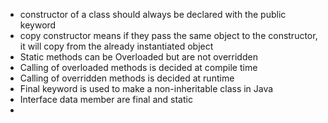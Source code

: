 - constructor of a class should always be declared  with the public keyword
- copy constructor means if they pass the same object to the constructor, it will copy from the already instantiated object
- Static methods can be Overloaded but are not overridden
- Calling of overloaded methods is decided at compile time
- Calling of overridden methods is decided at runtime
- Final keyword is used to make a non-inheritable class in Java
- Interface data member are final and static
- 